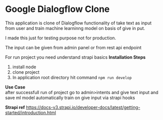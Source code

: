 # Google Dialogflow Clone

This application is clone of Dialogflow functionality of take text as input from user and train machine learninng model on basis of give in put.

I made this just for testing purpose not for production.

The input can be given from admin panel or from  rest api endpoint

For run project you need understand strapi basics 
<b>Installation Steps</b><br>
1) install node
2) clone project 
3) In application root directory hit command `npm run develop`

<b>Use Case</b><br>
after successfull run of project go to admin>intents and give text input and save 
ml model automatically train on give input via strapi hooks

<b>Strapi ref</b>
https://docs-v3.strapi.io/developer-docs/latest/getting-started/introduction.html
